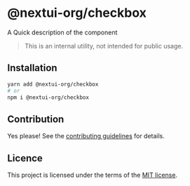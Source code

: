 # @nextui-org/checkbox

A Quick description of the component

> This is an internal utility, not intended for public usage.

## Installation

```sh
yarn add @nextui-org/checkbox
# or
npm i @nextui-org/checkbox
```

## Contribution

Yes please! See the
[contributing guidelines](https://github.com/nextui-org/nextui/blob/master/CONTRIBUTING.md)
for details.

## Licence

This project is licensed under the terms of the
[MIT license](https://github.com/nextui-org/nextui/blob/master/LICENSE).
